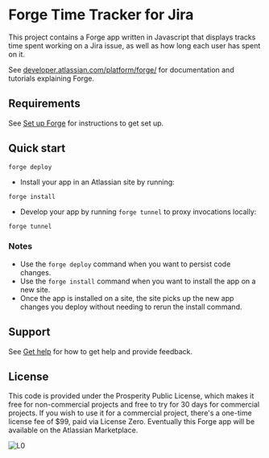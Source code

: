 # Forge Time Tracker for Jira

This project contains a Forge app written in Javascript that displays tracks time spent
working on a Jira issue, as well as how long each user has spent on it.

See [developer.atlassian.com/platform/forge/](https://developer.atlassian.com/platform/forge) for documentation and tutorials explaining Forge.

## Requirements

See [Set up Forge](https://developer.atlassian.com/platform/forge/set-up-forge/) for instructions to get set up.

## Quick start

```
forge deploy
```

- Install your app in an Atlassian site by running:
```
forge install
```

- Develop your app by running `forge tunnel` to proxy invocations locally:
```
forge tunnel
```

### Notes
- Use the `forge deploy` command when you want to persist code changes.
- Use the `forge install` command when you want to install the app on a new site.
- Once the app is installed on a site, the site picks up the new app changes you deploy without needing to rerun the install command.

## Support

See [Get help](https://developer.atlassian.com/platform/forge/get-help/) for how to get help and provide feedback.


## License

This code is provided under the Prosperity Public License, which makes it free for non-commercial
projects and free to try for 30 days for commercial projects. If you wish to use it for a
commercial project, there's a one-time license fee of $99, paid via License Zero. Eventually this
Forge app will be available on the Atlassian Marketplace.

![L0](https://licensezero.com/offers/8145cc30-822b-41c3-b0fb-102718787917/badge.svg)